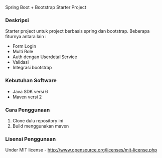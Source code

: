 Spring Boot + Bootstrap Starter Project

### Deskripsi
Starter project untuk project berbasis spring dan bootstrap.
Beberapa fiturnya antara lain : 

*  Form Login
*  Multi Role 
*  Auth dengan UserdetailService
*  Validasi
*  Integrasi bootstrap

### Kebutuhan Software
*  Java SDK versi 6
*  Maven versi 2

### Cara Penggunaan
1. Clone dulu repository ini
2. Build menggunakan maven

### Lisensi Penggunaan
Under MIT license - http://www.opensource.org/licenses/mit-license.php

